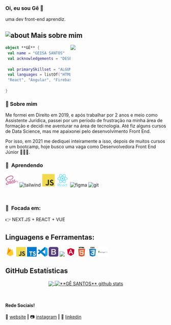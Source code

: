 ### Oi, eu sou Gê 👋

uma dev front-end aprendiz.

## <img width="45" alt="about" src="https://raw.github.com/elizarov/elizarov/master/about.png"> Mais sobre mim

<img align="right" width="300" src="https://cdn.dribbble.com/users/405145/screenshots/4167903/media/0fbbee1ffce11ad778af2bc90e7185ba.gif" />

```kotlin
object **GÊ** {
 val name = "GEISA SANTOS"
 val acknowledgements = "DESENVOLVIMENTO FRONT-END"
 
 val primarySkillset = "ALGUMAS HABILIDADES"
 val languages = listOf("HTML", "CSS", "JavaScript", "Bootstrap",
 "React", "Angular", "Firebase", "NodeJS", "Vue.js") 

}
```

### 💬 Sobre mim

Me formei em Direito em 2019, e após trabalhar por 2 anos e meio como Assistente Jurídica, passei por um período de frustração na minha área de formação e decidi me aventurar na área de tecnologia. Até fiz alguns cursos de Data Science, mas me apaixonei pelo desenvolvimento Front End.

Por isso, em 2021 me dediquei inteiramente a isso, depois de muitos cursos e um bootcamp, hoje busco uma vaga como Desenvolvedora Front End Júnior 👩🏾‍💻.


### <b>:brain: &nbsp;Aprendendo</b></summary><br/>
<p align="left"> 
<img src="https://raw.githubusercontent.com/devicons/devicon/master/icons/sass/sass-original.svg" alt="sass" title="SASS" width="40" height="40"/>
<img src="https://yt3.ggpht.com/ikv41jMTr1uHGdILrJhvbfVJcDt4oqhwApKX37TjAleF_cRPbF2W-waj7uMnS5JySvnlvAlTCg=s900-c-k-c0x00ffffff-no-rj" alt="tailwind" title="TAILWIND" width="40" height="40"/>
<img src="https://raw.githubusercontent.com/devicons/devicon/master/icons/javascript/javascript-original.svg" alt="javascript" title="JAVASCRIPT" width="40" height="40"/>
<img src="https://raw.githubusercontent.com/devicons/devicon/master/icons/react/react-original-wordmark.svg" alt="react" width="40" height="40"/>
<img src="https://www.vectorlogo.zone/logos/figma/figma-icon.svg" alt="figma" title="FIGMA" width="40" height="40"/>
<img src="https://www.vectorlogo.zone/logos/git-scm/git-scm-icon.svg" alt="git" title="GIT" width="40" height="40"/>
</p>
<br>

### <b>:brain: &nbsp;Focada em:</b></summary><br/>
<p>
👉 NEXT.JS + REACT + VUE
<br>
</p>

## **Linguagens e Ferramentas:**  

<code><img height="30" src="https://raw.githubusercontent.com/github/explore/80688e429a7d4ef2fca1e82350fe8e3517d3494d/topics/firebase/firebase.png"></code>
<code><img height="30" src="https://raw.githubusercontent.com/github/explore/80688e429a7d4ef2fca1e82350fe8e3517d3494d/topics/javascript/javascript.png"></code>
<code><img height="30" src="https://raw.githubusercontent.com/github/explore/80688e429a7d4ef2fca1e82350fe8e3517d3494d/topics/typescript/typescript.png"></code>
<code><img height="30" src="https://raw.githubusercontent.com/github/explore/80688e429a7d4ef2fca1e82350fe8e3517d3494d/topics/visual-studio-code/visual-studio-code.png"></code>
<code><img height="30" src="https://raw.githubusercontent.com/github/explore/80688e429a7d4ef2fca1e82350fe8e3517d3494d/topics/bootstrap/bootstrap.png"></code>
<code><img height="30" src="https://cdn.jsdelivr.net/gh/devicons/devicon/icons/nodejs/nodejs-original.svg"></code>
<code><img height="30" src="https://raw.githubusercontent.com/github/explore/80688e429a7d4ef2fca1e82350fe8e3517d3494d/topics/angular/angular.png"></code>
<code><img height="30" src="https://raw.githubusercontent.com/github/explore/80688e429a7d4ef2fca1e82350fe8e3517d3494d/topics/html/html.png"></code>
<code><img height="30" src="https://raw.githubusercontent.com/github/explore/80688e429a7d4ef2fca1e82350fe8e3517d3494d/topics/css/css.png"></code>
<code><img height="30" src="https://raw.githubusercontent.com/github/explore/80688e429a7d4ef2fca1e82350fe8e3517d3494d/topics/mongodb/mongodb.png"></code>



## **GitHub Estatísticas**

<p align="center">
  <a href="https://github.com/altgsp">
   
<a href="https://github.com/Gurupreet">
  <img
      align="center" src="https://github-readme-stats.vercel.app/api/top-langs/?username=altgsp&theme=dracula&hide_langs_below=1" />
</a>

<a href="https://github.com/Gurupreet">
  <img align="center"  src="https://github-readme-stats.vercel.app/api?username=altgsp&show_icons=true&theme=dracula&line_height=27" alt="**GÊ SANTOS** github stats"/>
</a>
   </p>
   
[website]: https://codedev.ga/
[instagram]: https://www.instagram.com/ge.sp/
[linkedin]: https://www.linkedin.com/in/gesantosp/
<br>

#### Rede Sociais!

🏡 [website][website] **|** 
📷 [instagram][instagram] **|** 
👔 [linkedin][linkedin]
